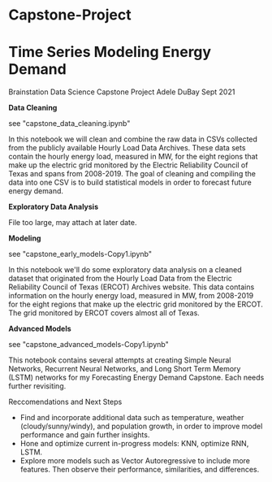 # Capstone-Project
# Time Series Modeling Energy Demand
Brainstation Data Science Capstone Project
Adele DuBay
Sept 2021

**Data Cleaning**

see "capstone_data_cleaning.ipynb"

In this notebook we will clean and combine the raw data in CSVs collected from the publicly available Hourly Load Data Archives. These data sets contain the hourly energy load, measured in MW, for the eight regions that make up the electric grid monitored by the Electric Reliability Council of Texas and spans from 2008-2019. The goal of cleaning and compiling the data into one CSV is to build statistical models in order to forecast future energy demand.


**Exploratory Data Analysis**

File too large, may attach at later date. 


**Modeling**

see "capstone_early_models-Copy1.ipynb"

In this notebook we'll do some exploratory data analysis on a cleaned dataset that originated from the Hourly Load Data from the Electric Reliability Council of Texas (ERCOT) Archives website. This data contains information on the hourly energy load, measured in MW, from 2008-2019 for the eight regions that make up the electric grid monitored by the ERCOT. The grid monitored by ERCOT covers almost all of Texas.


**Advanced Models**

see "capstone_advanced_models-Copy1.ipynb"

This notebook contains several attempts at creating Simple Neural Networks, Recurrent Neural Networks, and Long Short Term Memory (LSTM) networks for my Forecasting Energy Demand Capstone. Each needs further revisiting.


Reccomendations and Next Steps
- Find and incorporate additional data such as temperature, weather (cloudy/sunny/windy), and population growth, in order to improve model performance and gain further insights.
- Hone and optimize current in-progress models: KNN, optimize RNN, LSTM.
- Explore more models such as Vector Autoregressive to include more features. Then observe their performance, similarities, and differences.
